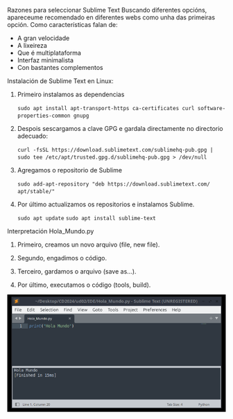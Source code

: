 Razones para seleccionar Sublime Text
    Buscando diferentes opcións, apareceume recomendado en diferentes webs como unha das primeiras opción.
    Como características falan de:
- A gran velocidade 
- A lixeireza
- Que é multiplataforma
- Interfaz minimalista
- Con bastantes complementos


Instalación de Sublime Text en Linux:

1. Primeiro instalamos as dependencias
    
    `sudo apt install apt-transport-https ca-certificates curl software-properties-common gnupg`

1. Despois sescargamos a clave GPG e gardala directamente no directorio adecuado:
    
    `curl -fsSL https://download.sublimetext.com/sublimehq-pub.gpg | sudo tee /etc/apt/trusted.gpg.d/sublimehq-pub.gpg > /dev/null`

1. Agregamos o repositorio de Sublime
    
    `sudo add-apt-repository "deb https://download.sublimetext.com/ apt/stable/"`

1. Por último actualizamos os repositorios e instalamos Sublime.

    `sudo apt update`
    `sudo apt install sublime-text`


Interpretación Hola_Mundo.py

1. Primeiro, creamos un novo arquivo (file, new file).

1. Segundo, engadimos o código.

1. Terceiro, gardamos o arquivo (save as...).

1. Por último, executamos o código (tools, build).

![](./SUBLIMEpy.png)

